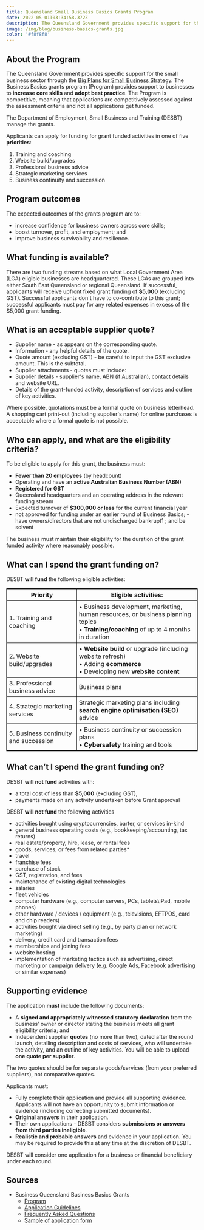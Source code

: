 ```yaml
---
title: Queensland Small Business Basics Grants Program
date: 2022-05-01T03:34:58.372Z
description: The Queensland Government provides specific support for the small business sector through the Big Plans for Small Business Strategy. The Business Basics grants program (Program) provides support to businesses to increase core skills and adopt best practice.
image: /img/blog/business-basics-grants.jpg
color: '#f8f8f8'
---
```


## About the Program

The Queensland Government provides specific support for the small business sector through
the [Big Plans for Small Business Strategy](https://desbt.qld.gov.au/small-business/strategic-documents/small-business-strategy). The Business Basics grants program (Program) provides support to businesses to **increase core skills** and **adopt best practice**.
The Program is competitive, meaning that applications are competitively assessed against the
assessment criteria and not all applications get funded.

The Department of Employment, Small Business and Training (DESBT) manage the grants.

Applicants can apply for funding for grant funded activities in one of five **priorities**:

1. Training and coaching
2. Website build/upgrades
3. Professional business advice
4. Strategic marketing services
5. Business continuity and succession

## Program outcomes

The expected outcomes of the grants program are to:

- increase confidence for business owners across core skills;
- boost turnover, profit, and employment; and
- improve business survivability and resilience.

## What funding is available?

There are two funding streams based on what Local Government Area (LGA) eligible businesses are headquartered. These LGAs are grouped into either South East Queensland or regional Queensland. If successful, applicants will receive upfront fixed grant funding of **$5,000** (excluding GST). Successful applicants don't have to co-contribute to this grant; successful applicants must pay for any related expenses in excess of the $5,000 grant funding.

## What is an acceptable supplier quote?

- Supplier name - as appears on the corresponding quote.
- Information - any helpful details of the quote.
- Quote amount (excluding GST) - be careful to input the GST exclusive amount. This is the subtotal.
- Supplier attachments - quotes must include:
- Supplier details - supplier's name, ABN (if Australian), contact details and website URL.
- Details of the grant-funded activity, description of services and outline of key activities.

Where possible, quotations must be a formal quote on business letterhead.
A shopping cart print-out (including supplier's name) for online purchases is acceptable where a formal quote is not possible.

## Who can apply, and what are the eligibility criteria?
To be eligible to apply for this grant, the business must: 
- **Fewer than 20 employees** (by headcount)
- Operating and have an **active Australian Business Number (ABN)**
- **Registered for GST**
- Queensland headquarters and an operating address in the relevant funding stream
- Expected turnover of **$300,000 or less** for the current financial year
- not approved for funding under an earlier round of Business Basics; - have owners/directors that are not undischarged bankrupt1 ; and be solvent

The business must maintain their eligibility for the duration of the grant funded activity where reasonably possible.

## What can I spend the grant funding on?

DESBT **will fund** the following eligible activities:

<style>
th, td {
  padding: 5px;
}
table, th, td {
  border: 1px solid black;
  border-collapse: collapse;
}
</style>
<table>
  <tbody>
    <tr>
      <th>Priority</th>
      <th>
        Eligible activities:
      </th>
    </tr>
    <tr>
      <td>1. Training and coaching</td>
      <td>
        • Business development, marketing, human resources, or business planning
        topics<br />• <strong>Training/coaching</strong> of up to 4 months in duration
      </td>
    </tr>
    <tr>
      <td>2. Website build/upgrades</td>
      <td>
        • <strong>Website build</strong> or upgrade (including website refresh)<br />• Adding
        <strong>ecommerce</strong><br />• Developing new <strong>website content</strong>
      </td>
    </tr>
<tr>
      <td>3. Professional business advice</td>
      <td>
        Business plans
      </td>
    </tr>
    <tr>
      <td>4. Strategic marketing services</td>
      <td>
        Strategic marketing plans including <strong>search engine optimisation (SEO)</strong> advice
      </td>
    </tr>
    <tr>
      <td>5. Business continuity and succession</td>
      <td>
        • Business continuity or succession plans<br />• <strong>Cybersafety</strong> training and tools
      </td>
    </tr>
  </tbody>
</table>

## What can’t I spend the grant funding on?

DESBT **will not fund** activities with:
- a total cost of less than **$5,000** (excluding GST),
- payments made on any activity undertaken before Grant approval

DESBT **will not fund** the following activities

- activities bought using cryptocurrencies, barter, or services in-kind
- general business operating costs (e.g., bookkeeping/accounting, tax returns)
- real estate/property, hire, lease, or rental fees
- goods, services, or fees from related parties*
- travel
- franchise fees
- purchase of stock
- GST, registration, and fees
- maintenance of existing digital technologies
- salaries
- fleet vehicles
- computer hardware (e.g., computer servers, PCs, tablets\iPad, mobile phones)
- other hardware / devices / equipment (e.g., televisions, EFTPOS, card and chip readers)
- activities bought via direct selling (e.g., by party plan or network marketing)
- delivery, credit card and transaction fees
- memberships and joining fees
- website hosting
- implementation of marketing tactics such as advertising, direct marketing or campaign delivery (e.g. Google Ads, Facebook advertising or similar expenses)

## Supporting evidence
The application **must** include the following documents:
- A **signed and appropriately witnessed statutory declaration** from the business’ owner or director stating the business meets all grant eligibility criteria; and
- Independent supplier **quotes** (no more than two), dated after the round launch, detailing description and costs of services, who will undertake the activity, and an outline of key activities. You will be able to upload **one quote per supplier**.

The two quotes should be for separate goods/services (from your preferred suppliers), not comparative quotes.

Applicants must:
- Fully complete their application and provide all supporting evidence. Applicants will not have an opportunity to submit information or evidence (including correcting submitted documents).
- **Original answers** in their application.
- Their own applications - DESBT considers **submissions or answers from third parties ineligible**.
- **Realistic and probable answers** and evidence in your application. You may be required to provide this at any time at the discretion of DESBT.

DESBT will consider one application for a business or financial beneficiary under each round.

## Sources

- Business Queensland Business Basics Grants
  - [Program](https://www.business.qld.gov.au/starting-business/advice-support/grants/business-basics-grant)
  - [Application Guidelines](https://www.publications.qld.gov.au/ckan-publications-attachments-prod/resources/96105177-f346-43e3-af04-f5297b3fc89f/business-basics-round-3-guidelines.pdf?ETag=0145473ef6116fc21a65700e6ef0e36e)
  - [Frequently Asked Questions](https://www.publications.qld.gov.au/ckan-publications-attachments-prod/resources/6d7b2c24-2bee-4760-8432-2d6f799d620b/business-basics-round-3-frequently-asked-questions-v2.pdf?ETag=54be9daea5b94f04ddff1097962c0775)
  - [Sample of application form](https://www.publications.qld.gov.au/dataset/business-basics-round-3/resource/fb1a8991-02d6-484b-8e2d-e57967e4659f?truncate=30&inner_span=True)
